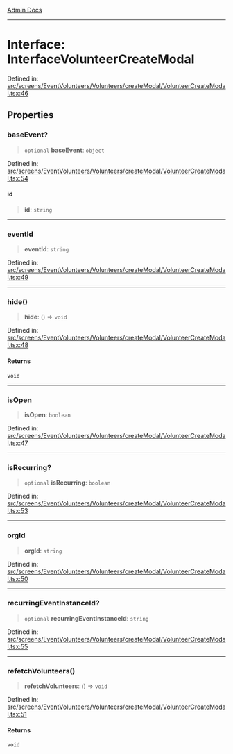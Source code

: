 [Admin Docs](/)

***

# Interface: InterfaceVolunteerCreateModal

Defined in: [src/screens/EventVolunteers/Volunteers/createModal/VolunteerCreateModal.tsx:46](https://github.com/PalisadoesFoundation/talawa-admin/blob/main/src/screens/EventVolunteers/Volunteers/createModal/VolunteerCreateModal.tsx#L46)

## Properties

### baseEvent?

> `optional` **baseEvent**: `object`

Defined in: [src/screens/EventVolunteers/Volunteers/createModal/VolunteerCreateModal.tsx:54](https://github.com/PalisadoesFoundation/talawa-admin/blob/main/src/screens/EventVolunteers/Volunteers/createModal/VolunteerCreateModal.tsx#L54)

#### id

> **id**: `string`

***

### eventId

> **eventId**: `string`

Defined in: [src/screens/EventVolunteers/Volunteers/createModal/VolunteerCreateModal.tsx:49](https://github.com/PalisadoesFoundation/talawa-admin/blob/main/src/screens/EventVolunteers/Volunteers/createModal/VolunteerCreateModal.tsx#L49)

***

### hide()

> **hide**: () => `void`

Defined in: [src/screens/EventVolunteers/Volunteers/createModal/VolunteerCreateModal.tsx:48](https://github.com/PalisadoesFoundation/talawa-admin/blob/main/src/screens/EventVolunteers/Volunteers/createModal/VolunteerCreateModal.tsx#L48)

#### Returns

`void`

***

### isOpen

> **isOpen**: `boolean`

Defined in: [src/screens/EventVolunteers/Volunteers/createModal/VolunteerCreateModal.tsx:47](https://github.com/PalisadoesFoundation/talawa-admin/blob/main/src/screens/EventVolunteers/Volunteers/createModal/VolunteerCreateModal.tsx#L47)

***

### isRecurring?

> `optional` **isRecurring**: `boolean`

Defined in: [src/screens/EventVolunteers/Volunteers/createModal/VolunteerCreateModal.tsx:53](https://github.com/PalisadoesFoundation/talawa-admin/blob/main/src/screens/EventVolunteers/Volunteers/createModal/VolunteerCreateModal.tsx#L53)

***

### orgId

> **orgId**: `string`

Defined in: [src/screens/EventVolunteers/Volunteers/createModal/VolunteerCreateModal.tsx:50](https://github.com/PalisadoesFoundation/talawa-admin/blob/main/src/screens/EventVolunteers/Volunteers/createModal/VolunteerCreateModal.tsx#L50)

***

### recurringEventInstanceId?

> `optional` **recurringEventInstanceId**: `string`

Defined in: [src/screens/EventVolunteers/Volunteers/createModal/VolunteerCreateModal.tsx:55](https://github.com/PalisadoesFoundation/talawa-admin/blob/main/src/screens/EventVolunteers/Volunteers/createModal/VolunteerCreateModal.tsx#L55)

***

### refetchVolunteers()

> **refetchVolunteers**: () => `void`

Defined in: [src/screens/EventVolunteers/Volunteers/createModal/VolunteerCreateModal.tsx:51](https://github.com/PalisadoesFoundation/talawa-admin/blob/main/src/screens/EventVolunteers/Volunteers/createModal/VolunteerCreateModal.tsx#L51)

#### Returns

`void`
